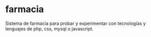 # farmacia
Sistema de farmacia para probar y experimentar con tecnologías y lenguajes de php, css, mysql o javascript.
